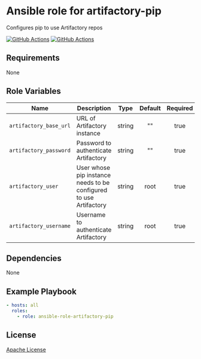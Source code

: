 Ansible role for artifactory-pip
==================================

Configures pip to use Artifactory repos

[![GitHub Actions](https://github.com/mongodb-ansible-roles/ansible-role-artifactory-pip/workflows/Molecule%20Test/badge.svg)](https://github.com/mongodb-ansible-roles/ansible-role-artifactory-pip/actions?query=workflow%3A%22Molecule+Test%22)
[![GitHub Actions](https://github.com/mongodb-ansible-roles/ansible-role-artifactory-pip/workflows/Release/badge.svg)](https://github.com/mongodb-ansible-roles/ansible-role-artifactory-pip/actions?query=workflow%3A%22Release%22)

Requirements
------------

None

Role Variables
--------------

| Name | Description | Type | Default | Required |
|------|-------------|:----:|:-------:|:--------:|
| `artifactory_base_url` | URL of Artifactory instance | string | "" | true |
| `artifactory_password` | Password to authenticate Artifactory | string | "" | true |
| `artifactory_user` | User whose pip instance needs to be configured to use Artifactory | string | root | true |
| `artifactory_username` | Username to authenticate Artifactory | string | root | true |

Dependencies
------------

None

Example Playbook
----------------

```yaml
- hosts: all
  roles:
    - role: ansible-role-artifactory-pip
```

License
-------

[Apache License](LICENSE)
